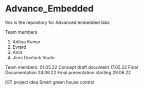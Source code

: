 # Advance_Embedded
this is the repository for Advanced embedded labs

Team members
1. Aditya Kumar
2. Evrard
3. Amit
4. Jires Donfack Voufo

Team members: 01.05.22
Concept draft document 17.05.22
Final Documentation 24.06.22
Final presentation starting 29.06.22


IOT project idea
Smart green house control
